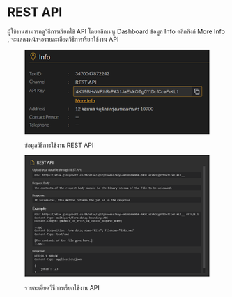 # REST API

ผู้ใช้งานสามารถดูวิธีการเรียกใช้ API โดยคลิกเมนู Dashboard ข้อมูล Info คลิกลิงก์ More Info , จะแสดงหน้าจอรายละเอียดวิธีการเรียกใช้งาน API

<figure><img src="../.gitbook/assets/image (424).png" alt=""><figcaption><p>ข้อมูลวิธีการใช้งาน REST API</p></figcaption></figure>

<figure><img src="../.gitbook/assets/image (423).png" alt=""><figcaption><p>รายละเอียดวิธีการเรียกใช้งาน API</p></figcaption></figure>

